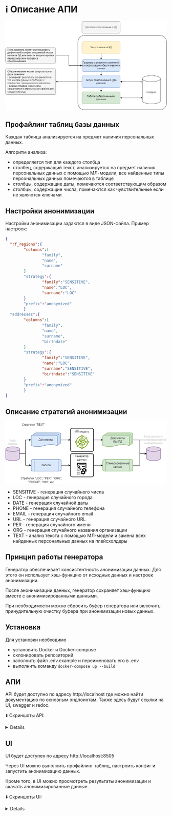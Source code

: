 # ℹ️ Описание АПИ

![schema](./images/schema1.png)

## Профайлинг таблиц базы данных

Каждая таблица анализируется на предмет наличия персональных данных. 

Алгоритм анализа:
- определяется тип для каждого столбца
- столбец, содержащий текст, анализируется на предмет наличия персональных данных с помощью МЛ-модели,
все найденные типы персональных данных помечаются в таблице
- столбцы, содержащие даты, помечаются соответствующим образом
- столбцы, содержащие числа, помечаются как чувствительные если не являются ключами

## Настройки анонимизации

Настройки анонимизации задаются в виде JSON-файла. Пример настроек:
```json
{
  "rf_regions":{
        "columns":[
                "family",
                "name",
                "surname"
        ]
        "strategy":{
                "family":"SENSITIVE",
                "name":"LOC",
                "surname":"LOC"
        }
        "prefix":"anonymized"
        }
  "addresses":{
        "columns":[
                "family",
                "name",
                "surname",
                "birthdate"
        ]
        "strategy":{
                "family":"SENSITIVE",
                "name":"LOC",
                "surname":"SENSITIVE",
                "birthdate":"SENSITIVE"
        }
        "prefix":"anonymized"
        }
}
```

## Описание стратегий анонимизации

![schema](./images/schema2.png)

- SENSITIVE - генерация случайного числа
- LOC - генерация случайного города
- DATE - генерация случайной даты
- PHONE - генерация случайного телефона
- EMAIL - генерация случайного email
- URL - генерация случайного URL
- PER - генерация случайного имени
- ORG - генерация случайного названия организации
- TEXT - анализ текста с помощью МЛ-модели и замена всех найденных персональных данных на плейсхолдеры

## Принцип работы генератора

Генератор обеспечивает консистентность анонимизации данных. Для этого он использует хэш-функцию от исходных данных и настроек анонимизации.

После анонимизации данных, генератор сохраняет хэш-функцию вместе с анонимизированными данными. 

При необходимости можно сбросить буфер генератора или включить принудительную очистку буфера при анонимизации новых данных.

## Установка

Для установки необходимо
- установить Docker и Docker-compose
- склонировать репозиторий
- заполнить файл .env.example и переименовать его в .env
- выполнить команду `docker-compose up --build`


## АПИ

API будет доступно по адресу http://localhost где можно найти документацию по основным эндпоинтам.
Также здесь будут ссылки на UI, swagger и redoc.

⬇️ Скриншоты API:
<details>

![API](./images/api1.png)

![API](./images/api2.png)

</details>

## UI

UI будет доступен по адресу http://localhost:8505

Через UI можно выполнить профайлинг таблиц, настроить конфиг и запустить анонимизацию данных.

Кроме того, в UI можно просмотреть результаты анонимизации и скачать анонимизированные данные.

⬇️ Скриншоты UI:

<details>

![UI](./images/ui2.png)

![UI](./images/ui1.png)

</details>
